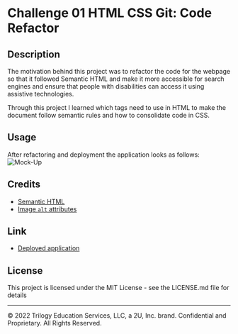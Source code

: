 # Challenge 01 HTML CSS Git: Code Refactor

## Description 

The motivation behind this project was to refactor the code for the webpage so that it followed Semantic HTML and make it more accessible for search engines and ensure that people with disabilities can access it using assistive technologies.

Through this project I learned which tags need to use in HTML to make the document follow semantic rules and how to consolidate code in CSS.

## Usage 

After refactoring and deployment the application looks as follows:
![Mock-Up](assets/images/screenshot.jpg)

## Credits

* [Semantic HTML](https://www.w3schools.com/html/html5_semantic_elements.asp)
* [Image `alt` attributes](https://www.w3schools.com/tags/att_img_alt.asp)

## Link

* [Deployed application](https://agh911.github.io/Horiseon-Refactored-Code/)

## License

This project is licensed under the MIT License - see the LICENSE.md file for details


---

© 2022 Trilogy Education Services, LLC, a 2U, Inc. brand. Confidential and Proprietary. All Rights Reserved.
